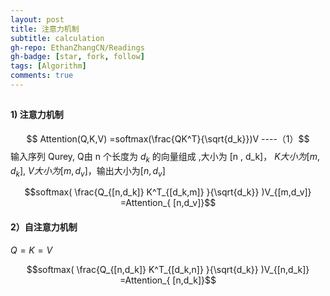 ```yaml
---
layout: post
title: 注意力机制
subtitle: calculation
gh-repo: EthanZhangCN/Readings
gh-badge: [star, fork, follow]
tags: [Algorithm]
comments: true
---
```

##



#### 1) 注意力机制
$$ Attention(Q,K,V) =softmax(\frac{QK^T}{\sqrt{d_k}})V    ----（1）$$
输入序列 Qurey, Q由 n 个长度为 $d_k$ 的向量组成  ,大小为 [n , d_k]， $K大小为[m, d_k]$, $V大小为[m, d_v]$，输出大小为$[n,d_v]$

$$softmax( \frac{Q_{[n,d_k]}  K^T_{[d_k,m]} }{\sqrt{d_k}}  )V_{[m,d_v]} =Attention_{ [n,d_v]}$$

#### 2）自注意力机制
$Q=K=V$

$$softmax( \frac{Q_{[n,d_k]}  K^T_{[d_k,n]} }{\sqrt{d_k}}  )V_{[n,d_k]} =Attention_{ [n,d_k]}$$
